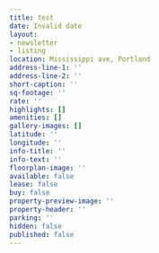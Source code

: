 ```yaml
---
title: test
date: Invalid date
layout:
- newsletter
- listing
location: Mississippi ave, Portland
address-line-1: ''
address-line-2: ''
short-caption: ''
sq-footage: ''
rate: ''
highlights: []
amenities: []
gallery-images: []
latitude: ''
longitude: ''
info-title: ''
info-text: ''
floorplan-image: ''
available: false
lease: false
buy: false
property-preview-image: ''
property-header: ''
parking: ''
hidden: false
published: false
---
```


